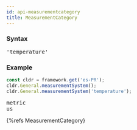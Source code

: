 ```yaml
---
id: api-measurementcategory
title: MeasurementCategory
---
```


### Syntax

<pre class="syntax">
'temperature'
</pre>

### Example

```typescript
const cldr = framework.get('es-PR');
cldr.General.measurementSystem();
cldr.General.measurementSystem('temperature');
```

<pre class="output">
metric
us
</pre>

{%refs MeasurementCategory}
